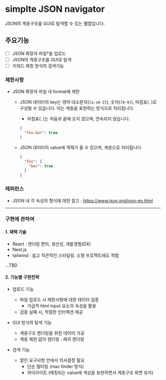 # simplte JSON navigator

JSON의 계층구조를 GUI로 탐색할 수 있는 웹앱입니다.

## 주요기능

- [ ] JSON 확장자 파일\*을 업로드
- [ ] JSON의 계층구조를 GUI로 탐색
- [ ] 키워드 매칭 방식의 검색기능

### 제한사항

- JSON 확장자 파일 내 format에 제한

  - JSON 데이터의 key는 영어 대소문자(`[a-zA-Z]`), 숫자(`[0-9]`), 마침표(`.`)로 구성될 수 있습니다. 이는 계층을 표현하는 방식으로 처리됩니다.

    - 마침표(`.`)는 처음과 끝에 오지 않으며, 연속되지 않습니다.

    ```json
    {
      "foo.bar": true
    }
    ```

  - JSON 데이터의 value에 객체가 올 수 있으며, 계층으로 처리됩니다

    ```json
    {
      "foo": {
        "bar": true
      }
    }
    ```

### 레퍼런스

- JSON 내 각 속성의 형식에 대한 참고 : <https://www.json.org/json-en.html>

---

### 구현에 관하여

#### 1. 채택 기술

- React : 렌더링 편의, 생산성, 개발경험(DX)
- Next.js
- tailwind : 쉽고 직관적인 스타일링. 소형 프로젝트에도 적합

...TBD

#### 2. 기능별 구현전략

- 업로드 기능

  - 파일 업로드 시 제한사항에 대한 데이터 검증
    - 가급적 html input 요소의 속성을 활용
  - 검증 실패 시, 적절한 인터렉션 제공

- GUI 방식의 탐색 기능
  - 계층구조 렌더링을 위한 데이터 가공
  - 계층 제한 없이 렌더링 : 재귀 렌더링
- 검색 기능
  - 열린 요구사항 안에서 의사결정 필요
    - 단순 필터링 (mac finder 방식)
    - 하이라이트 (매칭되는 value에 색상을 표현하면서 계층구조 화면 유지)
